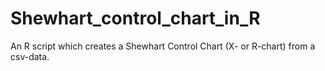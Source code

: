 Shewhart_control_chart_in_R
===========================

An R script which creates a Shewhart Control Chart (X- or R-chart) from a csv-data.
